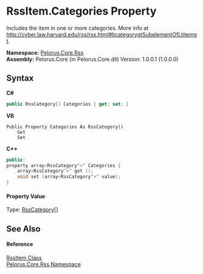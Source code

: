 # RssItem.Categories Property 
 

Includes the item in one or more categories. More info at http://cyber.law.harvard.edu/rss/rss.html#ltcategorygtSubelementOfLtitemgt.

**Namespace:**&nbsp;<a href="683C06D0">Pelorus.Core.Rss</a><br />**Assembly:**&nbsp;Pelorus.Core (in Pelorus.Core.dll) Version: 1.0.0.1 (1.0.0.0)

## Syntax

**C#**<br />
``` C#
public RssCategory[] Categories { get; set; }
```

**VB**<br />
``` VB
Public Property Categories As RssCategory()
	Get
	Set
```

**C++**<br />
``` C++
public:
property array<RssCategory^>^ Categories {
	array<RssCategory^>^ get ();
	void set (array<RssCategory^>^ value);
}
```


#### Property Value
Type: <a href="AE7FBA97">RssCategory</a>[]

## See Also


#### Reference
<a href="B355BC7A">RssItem Class</a><br /><a href="683C06D0">Pelorus.Core.Rss Namespace</a><br />